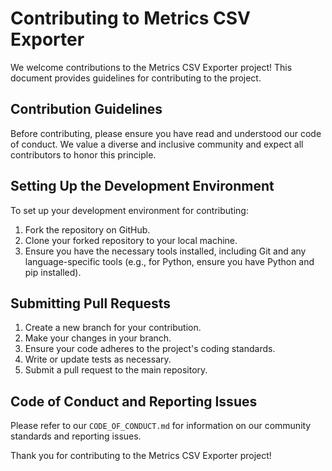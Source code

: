 # Contributing to Metrics CSV Exporter

We welcome contributions to the Metrics CSV Exporter project! This document provides guidelines for contributing to the project.

## Contribution Guidelines

Before contributing, please ensure you have read and understood our code of conduct. We value a diverse and inclusive community and expect all contributors to honor this principle.

## Setting Up the Development Environment

To set up your development environment for contributing:

1. Fork the repository on GitHub.
2. Clone your forked repository to your local machine.
3. Ensure you have the necessary tools installed, including Git and any language-specific tools (e.g., for Python, ensure you have Python and pip installed).

## Submitting Pull Requests

1. Create a new branch for your contribution.
2. Make your changes in your branch.
3. Ensure your code adheres to the project's coding standards.
4. Write or update tests as necessary.
5. Submit a pull request to the main repository.

## Code of Conduct and Reporting Issues

Please refer to our `CODE_OF_CONDUCT.md` for information on our community standards and reporting issues.

Thank you for contributing to the Metrics CSV Exporter project!
